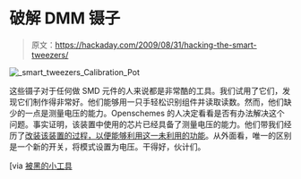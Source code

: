 # 破解 DMM 镊子

> 原文：<https://hackaday.com/2009/08/31/hacking-the-smart-tweezers/>

![_smart_tweezers_Calibration_Pot](img/7049d0bd49ebaf55548dfb71f5246b91.png "_smart_tweezers_Calibration_Pot")

这些镊子对于任何做 SMD 元件的人来说都是非常酷的工具。我们试用了它们，发现它们制作得非常好。他们能够用一只手轻松识别组件并读取读数。然而，他们缺少的一点是测量电压的能力。Openschemes 的人决定看看是否有办法解决这个问题。事实证明，该装置中使用的芯片已经具备了测量电压的能力。他们带我们经历了[改装该装置的过程，以便能够利用这一未利用的功能](http://projects.openschemes.com/SmartTweezer/)。从外面看，唯一的区别是一个新的开关，将模式设置为电压。干得好，伙计们。

[via [被黑的小工具](http://hackedgadgets.com/2009/08/30/smart-tweezers-hack/)